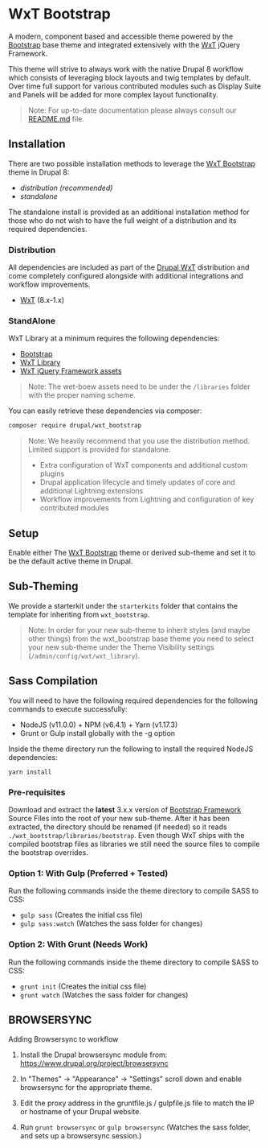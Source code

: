 WxT Bootstrap
=============

A modern, component based and accessible theme powered by the
[Bootstrap][bootstrap] base theme and integrated extensively with the
[WxT][wet_boew] jQuery Framework.

This theme will strive to always work with the native Drupal 8 workflow which
consists of leveraging block layouts and twig templates by default. Over time
full support for various contributed modules such as Display Suite and Panels
will be added for more complex layout functionality.

> Note: For up-to-date documentation please always consult our [README.md][readme] file.

## Installation

There are two possible installation methods to leverage the
[WxT Bootstrap][wxt_bootstrap] theme in Drupal 8:

- *distribution (recommended)*
- *standalone*

The standalone install is provided as an additional installation method for
those who do not wish to have the full weight of a distribution and its
required dependencies.

### Distribution

All dependencies are included as part of the [Drupal WxT][drupal_wxt]
distribution and come completely configured alongside with additional
integrations and workflow improvements.

- [WxT][wxt] (8.x-1.x)

### StandAlone

WxT Library at a minimum requires the following dependencies:

- [Bootstrap][bootstrap]
- [WxT Library][wxt_library]
- [WxT jQuery Framework assets][wet_boew]

> Note: The wet-boew assets need to be under the `/libraries` folder with the proper naming scheme.

You can easily retrieve these dependencies via composer:

```sh
composer require drupal/wxt_bootstrap
```

> Note: We heavily recommend that you use the distribution method.
> Limited support is provided for standalone.
>
> * Extra configuration of WxT components and additional custom plugins
> * Drupal application lifecycle and timely updates of core and additional Lightning extensions
> * Workflow improvements from Lightning and configuration of key contributed modules

## Setup

Enable either The [WxT Bootstrap][wxt_bootstrap] theme or derived sub-theme and
set it to be the default active theme in Drupal.

## Sub-Theming

We provide a starterkit under the `starterkits` folder that contains the
template for inheriting from `wxt_bootstrap`.

> Note: In order for your new sub-theme to inherit styles (and maybe other things)
> from the wxt_bootstrap base theme you need to select your new sub-theme under the
> Theme Visibility settings (`/admin/config/wxt/wxt_library`).

## Sass Compilation

You will need to have the following required dependencies for the following
commands to execute successfully:

- NodeJS (v11.0.0) + NPM (v6.4.1) + Yarn (v1.17.3)
- Grunt or Gulp install globally with the -g option

Inside the theme directory run the following to install the required NodeJS
dependencies:

`yarn install`

### Pre-requisites

Download and extract the **latest** 3.x.x version of
[Bootstrap Framework][bootstrap_sass] Source Files into the root of your new
sub-theme. After it has been extracted, the directory should be renamed
(if needed) so it reads `./wxt_bootstrap/libraries/bootstrap`. Even though WxT
ships with the compiled bootstrap files as libraries we still need the source
files to compile the bootstrap overrides.

### Option 1: With Gulp (Preferred + Tested)

Run the following commands inside the theme directory to compile SASS to CSS:

- `gulp sass` (Creates the initial css file)
- `gulp sass:watch` (Watches the sass folder for changes)

### Option 2: With Grunt (Needs Work)

Run the following commands inside the theme directory to compile SASS to CSS:

- `grunt init` (Creates the initial css file)
- `grunt watch` (Watches the sass folder for changes)

## BROWSERSYNC

Adding Browsersync to workflow

1. Install the Drupal browsersync module from:
https://www.drupal.org/project/browsersync

2. In "Themes" -> "Appearance" -> "Settings" scroll down and enable browsersync
for the appropriate theme.

3. Edit the proxy address in the gruntfile.js / gulpfile.js file to match the
IP or hostname of your Drupal website.

4. Run `grunt browsersync` or `gulp browsersync`  (Watches the sass folder, and
sets up a browsersync session.)

<!-- Links Referenced -->

[bootstrap]:      https://drupal.org/project/bootstrap
[bootstrap_sass]: https://github.com/twbs/bootstrap-sass
[drupal_wxt]:     https://drupal.org/project/wxt
[wet_boew]:       https://github.com/drupalwxt/composer-extdeps
[wxt]:            https://drupal.org/project/wxt
[wxt_library]:    https://drupal.org/project/wxt_library
[wxt_bootstrap]:  https://drupal.org/project/wxt_bootstrap
[readme]:         https://github.com/drupalwxt/wxt_bootstrap/blob/8.x-1.x/README.md
